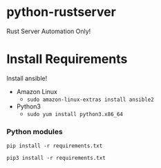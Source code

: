 # python-rustserver
Rust Server Automation Only!


# Install Requirements
Install ansible! 
* Amazon Linux
    * `sudo amazon-linux-extras install ansible2`
* Python3
    * `sudo yum install python3.x86_64`

### Python modules
`pip install -r requirements.txt`

`pip3 install -r requirements.txt`
